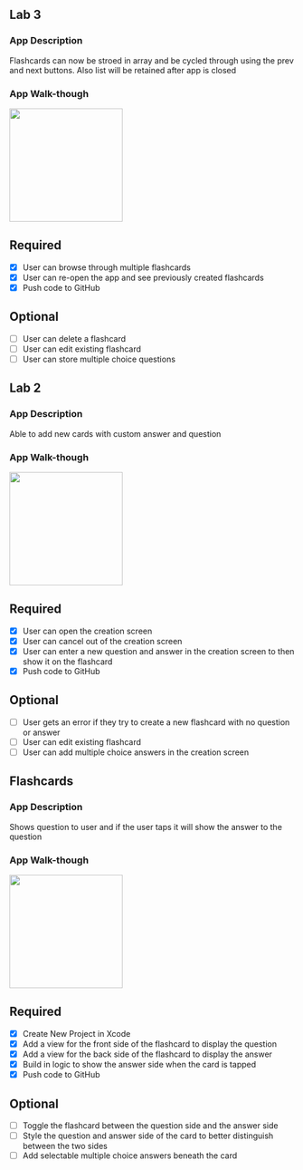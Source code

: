 ## Lab 3

### App Description
Flashcards can now be stroed in array and be cycled through using the prev and next buttons. Also list will be retained after app is closed

### App Walk-though

<img src="http://g.recordit.co/79vDSCVLvK.gif" width=200><br>

## Required
- [x] User can browse through multiple flashcards
- [x] User can re-open the app and see previously created flashcards
- [x] Push code to GitHub
## Optional
- [ ] User can delete a flashcard
- [ ] User can edit existing flashcard
- [ ] User can store multiple choice questions

## Lab 2

### App Description
Able to add new cards with custom answer and question

### App Walk-though

<img src="http://g.recordit.co/uwkM2ypiUs.gif" width=200><br>

## Required
- [x] User can open the creation screen
- [x] User can cancel out of the creation screen
- [x] User can enter a new question and answer in the creation screen to then show it on the flashcard
- [x] Push code to GitHub
## Optional
- [ ] User gets an error if they try to create a new flashcard with no question or answer
- [ ] User can edit existing flashcard
- [ ] User can add multiple choice answers in the creation screen

## Flashcards

### App Description
Shows question to user and if the user taps it will show the answer to the question

### App Walk-though

<img src="http://g.recordit.co/90rtH7pTWI.gif" width=200><br>

## Required
- [x] Create New Project in Xcode
- [x] Add a view for the front side of the flashcard to display the question
- [x] Add a view for the back side of the flashcard to display the answer
- [x] Build in logic to show the answer side when the card is tapped
- [x] Push code to GitHub
## Optional
- [ ] Toggle the flashcard between the question side and the answer side
- [ ] Style the question and answer side of the card to better distinguish between the two sides
- [ ] Add selectable multiple choice answers beneath the card
